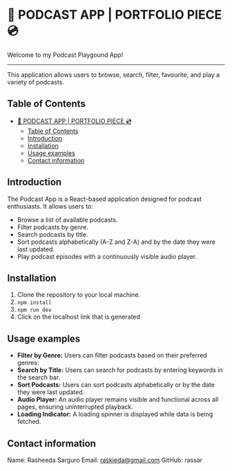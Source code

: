 # 🎵 PODCAST APP | PORTFOLIO PIECE 💿

Welcome to my Podcast Playgound App! <hr>
This application allows users to browse, search, filter, favourite, and play a variety of podcasts.

## Table of Contents

- [🎵 PODCAST APP | PORTFOLIO PIECE 💿](#-podcast-app--portfolio-piece-)
  - [Table of Contents](#table-of-contents)
  - [Introduction](#introduction)
  - [Installation](#installation)
  - [Usage examples](#usage-examples)
  - [Contact information](#contact-information)

## Introduction

The Podcast App is a React-based application designed for podcast enthusiasts. It allows users to:

- Browse a list of available podcasts.
- Filter podcasts by genre.
- Search podcasts by title.
- Sort podcasts alphabetically (A-Z and Z-A) and by the date they were last updated.
- Play podcast episodes with a continuously visible audio player.

## Installation

1. Clone the repository to your local machine.
2. `npm install`
3. `npm run dev`
4. Click on the localhost link that is generated

## Usage examples

- **Filter by Genre:** Users can filter podcasts based on their preferred genres:
- **Search by Title:** Users can search for podcasts by entering keywords in the search bar.
- **Sort Podcasts:** Users can sort podcasts alphabetically or by the date they were last updated.
- **Audio Player:** An audio player remains visible and functional across all pages, ensuring uninterrupted playback.
- **Loading Indicator:** A loading spinner is displayed while data is being fetched.

## Contact information

Name: Rasheeda Sarguro
Email: raskieda@gmail.com
GitHub: rassar
